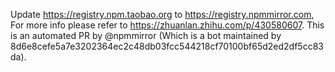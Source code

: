 Update https://registry.npm.taobao.org to https://registry.npmmirror.com, For more info please refer to https://zhuanlan.zhihu.com/p/430580607. 
 This is an automated PR by @npmmirror (Which is a bot maintained by 8d6e8cefe5a7e3202364ec2c48db03fcc544218cf70100bf65d2ed2df5cc83da).
